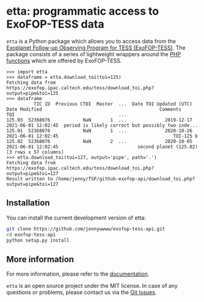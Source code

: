 # etta: programmatic access to ExoFOP-TESS data

`etta` is a Python package which allows you to access data from the [Exoplanet Follow-up Observing Program for TESS (ExoFOP-TESS)](https://exofop.ipac.caltech.edu/tess/). The package consists of a series of lightweight wrappers around the [PHP functions](https://exofop.ipac.caltech.edu/tess/Introduction_to_ExoFOP_php_functions.php) which are offered by ExoFOP-TESS. 

```python-repl
>>> import etta
>>> dataframe = etta.download_toi(toi=125)
Fetching data from https://exofop.ipac.caltech.edu/tess/download_toi.php?output=pipe&toi=125
>>> dataframe
          TIC ID  Previous CTOI  Master  ...  Date TOI Updated (UTC)        Date Modified                                           Comments
TOI                                      ...                                                                                                
125.03  52368076            NaN       1  ...              2019-12-17  2021-06-01 12:02:45  period is likely correct but possibly two inde...
125.01  52368076            NaN       1  ...              2020-10-26  2021-06-01 12:02:45                                          TOI-125 b
125.02  52368076            NaN       2  ...              2020-10-05  2021-06-01 12:02:45                             second planet (125.02)
[3 rows x 57 columns]
>>> etta.download_toi(toi=127, output='pipe', path='.')
Fetching data from https://exofop.ipac.caltech.edu/tess/download_toi.php?output=pipe&toi=127
Result written to /home/jenny/TSP/github-exofop-api/download_toi.php?output=pipe&toi=127
```

## Installation
You can install the current development version of etta:

```bash
git clone https://github.com/jennywwww/exofop-tess-api.git
cd exofop-tess-api
python setup.py install
```

## More information
For more information, please refer to the [documentation](https://exofop-tess-api.readthedocs.io/en/latest/index.html). 

`etta` is an open source project under the MIT license. In case of any questions or problems, please contact us via the [Git Issues](https://github.com/jennywwww/exofop-tess-api/issues).
